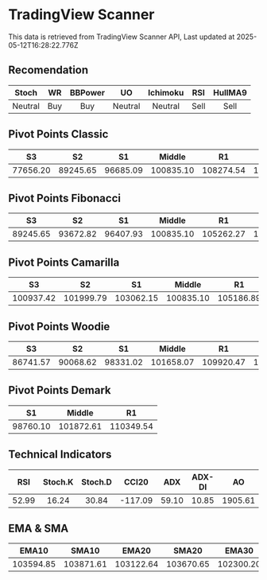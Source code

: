 # TradingView Scanner
This data is retrieved from TradingView Scanner API, Last updated at 2025-05-12T16:28:22.776Z

## Recomendation
| Stoch | WR | BBPower | UO | Ichimoku | RSI | HullMA9 |
| :---: | :---: | :---: | :---: | :---: | :---: | :---: |
| Neutral | Buy | Buy | Neutral | Neutral | Sell | Sell |

## Pivot Points Classic
| S3 | S2 | S1 | Middle | R1 | R2 | R3 |
| :---: | :---: | :---: | :---: | :---: | :---: | :---: |
| 77656.20 | 89245.65 | 96685.09 | 100835.10 | 108274.54 | 112424.55 | 124014.00 |

## Pivot Points Fibonacci
| S3 | S2 | S1 | Middle | R1 | R2 | R3 |
| :---: | :---: | :---: | :---: | :---: | :---: | :---: |
| 89245.65 | 93672.82 | 96407.93 | 100835.10 | 105262.27 | 107997.38 | 112424.55 |

## Pivot Points Camarilla
| S3 | S2 | S1 | Middle | R1 | R2 | R3 |
| :---: | :---: | :---: | :---: | :---: | :---: | :---: |
| 100937.42 | 101999.79 | 103062.15 | 100835.10 | 105186.89 | 106249.25 | 107311.62 |

## Pivot Points Woodie
| S3 | S2 | S1 | Middle | R1 | R2 | R3 |
| :---: | :---: | :---: | :---: | :---: | :---: | :---: |
| 86741.57 | 90068.62 | 98331.02 | 101658.07 | 109920.47 | 113247.52 | 121509.92 |

## Pivot Points Demark
| S1 | Middle | R1 |
| :---: | :---: | :---: |
| 98760.10 | 101872.61 | 110349.54 |

## Technical Indicators
| RSI | Stoch.K | Stoch.D | CCI20 | ADX | ADX-DI | AO | Mom | MACD | MACD | W.R | HullMA9 |
| :---: | :---: | :---: | :---: | :---: | :---: | :---: | :---: | :---: | :---: | :---: | :---: |
| 52.99 | 16.24 | 30.84 | -117.09 | 59.10 | 10.85 | 1905.61 | -1022.75 | 930.82 | 1321.03 | -82.39 | 103054.23 |

## EMA & SMA
| EMA10 | SMA10 | EMA20 | SMA20 | EMA30 | SMA30 | EMA50 | SMA50 | EMA100 | SMA100 | EMA200 | SMA200 |
| :---: | :---: | :---: | :---: | :---: | :---: | :---: | :---: | :---: | :---: | :---: | :---: |
| 103594.85 | 103871.61 | 103122.64 | 103670.65 | 102300.20 | 102756.75 | 100757.21 | 99728.15 | 97771.00 | 97494.67 | 93974.74 | 91908.17 |